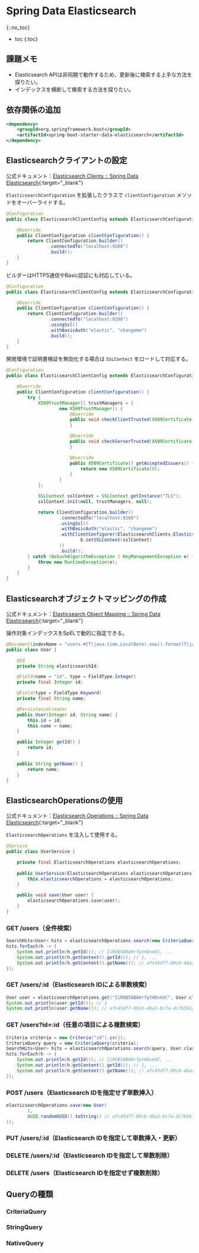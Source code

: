 # Spring Data Elasticsearch
{:.no_toc}

* toc
{:toc}

## 課題メモ
- Elasticsearch APIは非同期で動作するため、更新後に検索する上手な方法を探りたい。
- インデックスを横断して検索する方法を探りたい。

## 依存関係の追加
```xml
<dependency>
    <groupId>org.springframework.boot</groupId>
    <artifactId>spring-boot-starter-data-elasticsearch</artifactId>
</dependency>
```

## Elasticsearchクライアントの設定
公式ドキュメント：[Elasticsearch Clients :: Spring Data Elasticsearch](https://docs.spring.io/spring-data/elasticsearch/reference/elasticsearch/clients.html){:target="_blank"}

`ElasticsearchConfiguration` を拡張したクラスで `clientConfiguration` メソッドをオーバーライドする。
```java
@Configuration
public class ElasticsearchClientConfig extends ElasticsearchConfiguration {

    @Override
    public ClientConfiguration clientConfiguration() {
        return ClientConfiguration.builder()
                .connectedTo("localhost:9200")
                .build();
    }
}
```

ビルダーはHTTPS通信やBasic認証にも対応している。
```java
@Configuration
public class ElasticsearchClientConfig extends ElasticsearchConfiguration {

    @Override
    public ClientConfiguration clientConfiguration() {
        return ClientConfiguration.builder()
                .connectedTo("localhost:9200")
                .usingSsl()
                .withBasicAuth("elastic", "changeme")
                .build();
    }
}
```

開発環境で証明書検証を無効化する場合は `SSLContect` をロードして対応する。
```java
@Configuration
public class ElasticsearchClientConfig extends ElasticsearchConfiguration {

    @Override
    public ClientConfiguration clientConfiguration() {
        try {
            X509TrustManager[] trustManagers = {
                    new X509TrustManager() {
                        @Override
                        public void checkClientTrusted(X509Certificate[] chain, String authType) {
                        }

                        @Override
                        public void checkServerTrusted(X509Certificate[] chain, String authType) {
                        }

                        @Override
                        public X509Certificate[] getAcceptedIssuers() {
                            return new X509Certificate[0];
                        }
                    }
            };

            SSLContext sslContext = SSLContext.getInstance("TLS");
            sslContext.init(null, trustManagers, null);

            return ClientConfiguration.builder()
                    .connectedTo("localhost:9200")
                    .usingSsl()
                    .withBasicAuth("elastic", "changeme")
                    .withClientConfigurer(ElasticsearchClients.ElasticsearchHttpClientConfigurationCallback.from(b ->
                            b.setSSLContext(sslContext)
                    ))
                    .build();
        } catch (NoSuchAlgorithmException | KeyManagementException e) {
            throw new RuntimeException(e);
        }
    }
}
```

## Elasticsearchオブジェクトマッピングの作成
公式ドキュメント：[Elasticsearch Object Mapping :: Spring Data Elasticsearch](https://docs.spring.io/spring-data/elasticsearch/reference/elasticsearch/object-mapping.html){:target="_blank"}

操作対象インデックスをSpELで動的に指定できる。  
```java
@Document(indexName = "users-#{T(java.time.LocalDate).now().format(T(java.time.format.DateTimeFormatter).ofPattern(\"yyyy.MM.dd\"))}")
public class User {

    @Id
    private String elasticsearchId;

    @Field(name = "id", type = FieldType.Integer)
    private final Integer id;

    @Field(type = FieldType.Keyword)
    private final String name;

    @PersistenceCreator
    public User(Integer id, String name) {
        this.id = id;
        this.name = name;
    }

    public Integer getId() {
        return id;
    }

    public String getName() {
        return name;
    }
}
```

## ElasticsearchOperationsの使用
公式ドキュメント：[Elasticsearch Operations :: Spring Data Elasticsearch](https://docs.spring.io/spring-data/elasticsearch/reference/elasticsearch/template.html){:target="_blank"}

`ElasticsearchOperations` を注入して使用する。
```java
@Service
public class UserService {

    private final ElasticsearchOperations elasticsearchOperations;
    
    public UserService(ElasticsearchOperations elasticsearchOperations) {
        this.elasticsearchOperations = elasticsearchOperations;
    }

    public void save(User user) {
        elasticsearchOperations.save(user);
    }
}
```

### GET /users（全件検索）
```java
SearchHits<User> hits = elasticsearchOperations.search(new CriteriaQuery(new Criteria()), User.class);
hits.forEach(h -> {
    System.out.println(h.getId()); // IiROB5ABAHrfptHDxmVC, ...
    System.out.println(h.getContent().getId()); // 1, ...
    System.out.println(h.getContent().getName()); // afc45df7-09cb-4ba2-bc7a-dc7b561ae227, ...
});
```

### GET /users/:id（Elasticsearch IDによる単数検索）
```java
User user = elasticsearchOperations.get("IiROB5ABAHrfptHDxmVC", User.class);
System.out.println(user.getId()); // 1
System.out.println(user.getName()); // afc45df7-09cb-4ba2-bc7a-dc7b561ae227
```

### GET /users?id=:id（任意の項目による複数検索）
```java
Criteria criteria = new Criteria("id").is(1);
CriteriaQuery query = new CriteriaQuery(criteria);
SearchHits<User> hits = elasticsearchOperations.search(query, User.class);
hits.forEach(h -> {
    System.out.println(h.getId()); // IiROB5ABAHrfptHDxmVC, ...
    System.out.println(h.getContent().getId()); // 1, ...
    System.out.println(h.getContent().getName()); // afc45df7-09cb-4ba2-bc7a-dc7b561ae227, ...
});
```

### POST /users（Elasticsearch IDを指定せず単数挿入）
```java
elasticsearchOperations.save(new User(
        1,
        UUID.randomUUID().toString() // afc45df7-09cb-4ba2-bc7a-dc7b561ae227
));
```

### PUT /users/:id（Elasticsearch IDを指定して単数挿入・更新）

### DELETE /users/:id（Elasticsearch IDを指定して単数削除）

### DELETE /users（Elasticsearch IDを指定せず複数削除）

## Queryの種類

### CriteriaQuery

### StringQuery

### NativeQuery